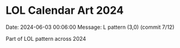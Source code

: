 # LOL Calendar Art 2024

Date: 2024-06-03 00:06:00
Message: L pattern (3,0) (commit 7/12)

Part of LOL pattern across 2024
